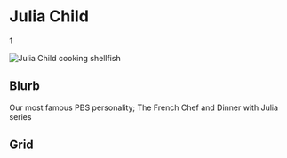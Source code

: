 # Julia Child

1

![Julia Child cooking shellfish](https://s3.amazonaws.com/wgbhstocksales.org/content/JuliaWithShellfish_348x196.png)

## Blurb

Our most famous PBS personality; The French Chef and Dinner with Julia series

## Grid
